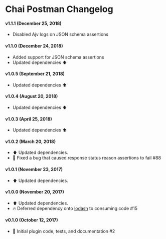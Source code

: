 # Chai Postman Changelog

#### v1.1.1 (December 25, 2018)
* Disabled Ajv logs on JSON schema assertions

#### v1.1.0 (December 24, 2018)
* Added support for JSON schema assertions
* Updated dependencies :arrow_up:

#### v1.0.5 (September 21, 2018)
* Updated dependencies :arrow_up:

#### v1.0.4 (August 20, 2018)
* Updated dependencies :arrow_up:

#### v1.0.3 (April 25, 2018)
* Updated dependencies :arrow_up:

#### v1.0.2 (March 20, 2018)
* :arrow_up: Updated dependencies.
* :bug: Fixed a bug that caused response status reason assertions to fail #88

#### v1.0.1 (November 23, 2017)
* :arrow_up: Updated dependencies.

#### v1.0.0 (November 20, 2017)
* :arrow_up: Updated dependencies.
* :fire: Deferred dependency onto [lodash](https://www.npmjs.com/package/lodash) to consuming code #15

#### v0.1.0 (October 12, 2017)
* :tada: Initial plugin code, tests, and documentation #2
